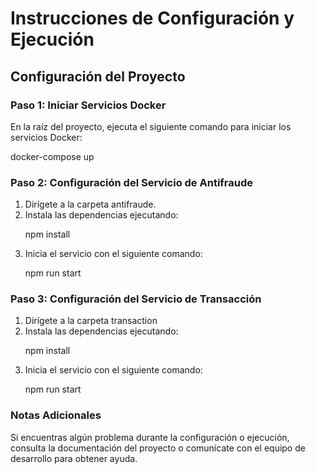 # Instrucciones de Configuración y Ejecución

## Configuración del Proyecto

### Paso 1: Iniciar Servicios Docker
En la raíz del proyecto, ejecuta el siguiente comando para iniciar los servicios Docker:

docker-compose up

### Paso 2: Configuración del Servicio de Antifraude
<ol>
  <li>Dirígete a la carpeta antifraude.</li>
  <li>Instala las dependencias ejecutando:
    
npm install
</li>
  <li>Inicia el servicio con el siguiente comando:
    
  npm run start
  </li>  
  
</ol>


### Paso 3: Configuración del Servicio de Transacción
<ol>
  <li>Dirígete a la carpeta transaction</li>
  <li>Instala las dependencias ejecutando:
    
npm install
</li>
  <li>Inicia el servicio con el siguiente comando:
    
  npm run start
  </li>  
  
</ol>

### Notas Adicionales
Si encuentras algún problema durante la configuración o ejecución, consulta la documentación del proyecto o comunícate con el equipo de desarrollo para obtener ayuda.
